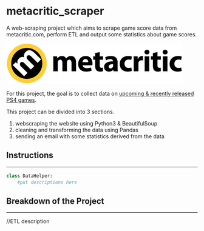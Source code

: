# metacritic_scraper

A web-scraping project which aims to scrape game score data from metacritic.com, perform ETL and output some statistics about game scores.

![](metacritic.png)

For this project, the goal is to collect data on [upcoming & recently released PS4 games](https://www.metacritic.com/browse/games/release-date/available/ps4/date). 


This project can be divided into 3 sections. 
1. webscraping the website using  Python3 & BeautifulSoup 
2. cleaning and transforming the data using Pandas
3. sending an email with some statistics derived from the data


## Instructions
---

```python
class DataHelper:
    #put descriptions here
```



## Breakdown of the Project
---
//ETL description


